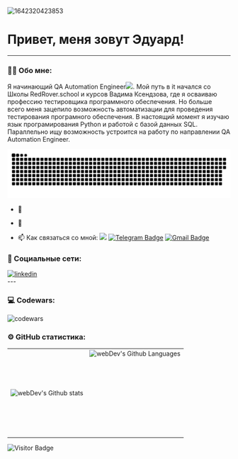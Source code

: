 ![1642320423853](https://user-images.githubusercontent.com/48784001/203785020-2b4826c1-7ddb-4de8-b65b-ebf6e04c5290.jpeg)
# Привет, меня зовут Эдуард!

---

### :man_technologist: Обо мне:

Я начинающий QA Automation Engineer<img src="https://media.giphy.com/media/WUlplcMpOCEmTGBtBW/giphy.gif" width="30px">. Мой путь в it начался со Школы RedRover.school и курсов Вадима Ксендзова, где я осваиваю профессию тестировщика программного обеспечения. Но больше всего меня зацепило возможность автоматизации для проведения тестирования програмного обеспечения. В настоящий момент я изучаю язык програмирования Python и работой с базой данных SQL. Параллельно ищу возможность устроится на работу по направлении QA Automation Engineer.

<p align="center">
 <img width="600" src="assets/github-snake.svg" alt="snake"/>
</p>


- :telescope: 

- :seedling: 

- :mailbox: Как связаться со мной: <img src="https://media.giphy.com/media/VgCDAzcKvsR6OM0uWg/giphy.gif" width="50"> [![Telegram Badge](https://img.shields.io/badge/-EdSever-blue?style=flat&logo=Telegram&logoColor=white)](https://t.me/EdSever) [![Gmail Badge](https://img.shields.io/badge/-Gmail-red?style=flat&logo=Gmail&logoColor=white)](mailto:Edmins@gmail.com)


### 🤝 Социальные сети:

  <div id="badges">
    <a href="https://www.linkedin.com/in/эдуард-сабитов-832856155/" target="_blank">
      <img src="https://cdn-icons-png.flaticon.com/512/2504/2504799.png" width="40" height="40" alt="linkedin" />
    </a>
    
  </div>
---

<!-- ### 💻 Мои курсы:

| Курсы
| ----------------------------------------------------------------| :---------------: |
| IT школа RedRover.school
| курсы Вадима Ксендзова
| stepik.org/"Поколение Python": курс для начинающих
| stepik.org/Интерактивный тренажер по SQL

--- -->

### 💻 Codewars:

![codewars](https://www.codewars.com/users/EdSever/badges/large)

### ⚙️ GitHub статистика:

<table>
  <tr>
    <td>
      <img align="left" src="http://github-readme-streak-stats.herokuapp.com?user=EdSever&theme=dark&background=000000" alt="webDev's Github stats" />
    </td>
    <td>
      <img height="195px" align="right" alt="webDev's Github Languages" src="https://github-readme-stats-sigma-five.vercel.app/api/top-langs/?username=EdSever&layout=compact&theme=vision-friendly-dark" />
    </td>
  </tr>
</table>

![Visitor Badge](https://visitor-badge.laobi.icu/badge?page_id=Edsever)
